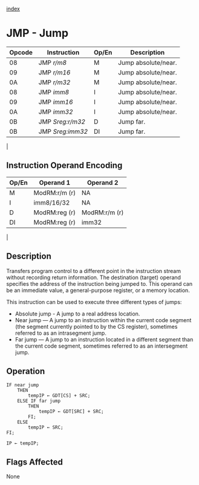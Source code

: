[index](../InstructionIndex.md)

# JMP - Jump

| Opcode | Instruction | Op/En | Description |
|-|-|-|-|
| 08 | JMP *r/m8* | M | Jump absolute/near. |
| 09 | JMP *r/m16* | M | Jump absolute/near. |
| 0A | JMP *r/m32* | M | Jump absolute/near. |
| 08 | JMP *imm8* | I | Jump absolute/near. |
| 09 | JMP *imm16* | I | Jump absolute/near. |
| 0A | JMP *imm32* | I | Jump absolute/near. |
| 0B | JMP *Sreg:r/m32* | D | Jump far. |
| 0B | JMP *Sreg:imm32* | DI | Jump far. |
|

## Instruction Operand Encoding

| Op/En | Operand 1 | Operand 2 |
|-|-|-|
| M | ModRM:r/m (r) | NA |
| I | imm8/16/32 | NA |
| D | ModRM:reg (r) | ModRM:r/m (r) |
| DI | ModRM:reg (r) | imm32 |
|

## Description

Transfers program control to a different point in the instruction stream without recording return information. The destination (target) operand specifies the address of the instruction being jumped to. This operand can be an immediate value, a general-purpose register, or a memory location.

This instruction can be used to execute three different types of jumps:

- Absolute jump - A jump to a real address location.
- Near jump — A jump to an instruction within the current code segment (the segment currently pointed to by the CS register), sometimes referred to as an intrasegment jump.
- Far jump — A jump to an instruction located in a different segment than the current code segment, sometimes referred to as an intersegment jump.

## Operation

```microcode
IF near jump
    THEN
        tempIP ← GDT[CS] + SRC;
    ELSE IF far jump
        THEN
            tempIP ← GDT[SRC] + SRC;
        FI;
    ELSE
        tempIP ← SRC;
FI;

IP ← tempIP;
```

## Flags Affected

None
